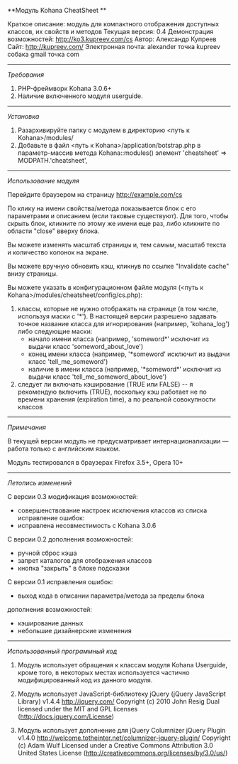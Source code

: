 **Модуль Kohana CheatSheet **

Краткое описание: модуль для компактного отображения доступных классов, их свойств и методов
Текущая версия: 0.4
Демонстрация возможностей: http://ko3.kupreev.com/cs
Автор: Александр Купреев
Сайт: http://kupreev.com/
Электронная почта: alexander точка kupreev собака gmail точка com

---

*Требования*

1. PHP-фреймворк Kohana 3.0.6+
2. Наличие включенного модуля userguide.

---

*Установка*

1. Разархивируйте папку с модулем в директорию <путь к Kohana>/modules/
2. Добавьте в файл <путь к Kohana>/application/botstrap.php в параметр-массив метода Kohana::modules() элемент 
	'cheatsheet' => MODPATH.'cheatsheet',

---

*Использование модуля*

Перейдите браузером на страницу http://example.com/cs

По клику на имени свойства/метода показывается блок с его параметрами и описанием (если таковые существуют). Для того, чтобы скрыть блок, кликните по этому же имени еще раз, либо кликните по области "close" вверху блока.

Вы можете изменять масштаб страницы и, тем самым, масштаб текста и количество колонок на экране.

Вы можете вручную обновить кэш, кликнув по ссылке "Invalidate cache" внизу страницы.

Вы можете указать в конфигурационном файле модуля (<путь к Kohana>/modules/cheatsheet/config/cs.php):
1. классы, которые не нужно отображать на странице (в том числе, используя маски с '*'). В настоящей версии разрешено задавать точное название класса для игнорирования (например, 'kohana_log') либо следующие маски:
   + начало имени класса (например, 'someword\*' исключит из выдачи класс 'someword_about_love')
   + конец имени класса (например, '\*someword' исключит из выдачи класс 'tell_me_someword')
   + наличие в имени класса (например, '\*someword\*' исключит из выдачи класс 'tell_me_someword_about_love')
2. следует ли включать кэширование (TRUE или FALSE) -- я рекомендую включить (TRUE), поскольку кэш работает не по времени хранения (expiration time), а по реальной совокупности классов

---

*Примечания*

В текущей версии модуль не предусматривает интернационализации — работа только с английским языком.

Модуль тестировался в браузерах Firefox 3.5+, Opera 10+

---

*Летопись изменений*

С версии 0.3
модификация возможностей:
   + совершенствование настроек исключения классов из списка
исправление ошибок:
   + исправлена несовместимость с Kohana 3.0.6

С версии 0.2
дополнения возможностей:
   + ручной сброс кэша
   + запрет каталогов для отображения классов
   + кнопка "закрыть" в блоке подсказки

С версии 0.1
исправления ошибок:
   + выход кода в описании параметра/метода за пределы блока

дополнения возможностей:
   - кэширование данных
   - небольшие дизайнерские изменения

---

*Использованный программный код*

1. Модуль использует обращения к классам модуля Kohana Userguide, кроме того, в некоторых местах используется частично модифицированный код из данного модуля.

2. Модуль использует JavaScript-библиотеку jQuery (jQuery JavaScript Library) v1.4.4
	http://jquery.com/
	Copyright (c) 2010 John Resig
	Dual licensed under the MIT and GPL licenses (http://docs.jquery.com/License)
	
3. Модуль использует дополнение для jQuery Columnizer jQuery Plugin v1.4.0
	http://welcome.totheinter.net/columnizer-jquery-plugin/
	Copyright (c) Adam Wulf
	Licensed under a Creative Commons Attribution 3.0 United States License (http://creativecommons.org/licenses/by/3.0/us/)